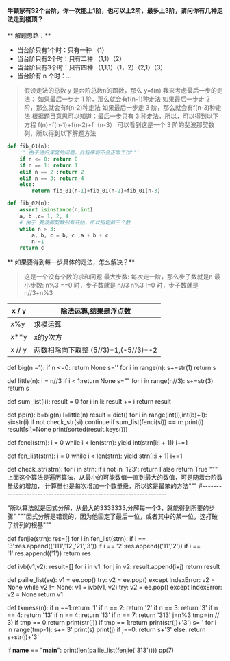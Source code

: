 #### 牛顿家有32个台阶，你一次能上1阶，也可以上2阶，最多上3阶，请问你有几种走法走到楼顶？

** 解题思路：**
* 当台阶只有1个时：只有一种 （1）
* 当台阶只有2个时：只有二种 （1,1）（2）
* 当台阶只有3个时：只有四种  （1,1,1）（1，2）（2,1）（3）
* 当台阶有 n 个时：...
> 假设走法的总数 y 是台阶总数n的函数，那么 y=f(n)
> 我来考虑最后一步的走法：
> 如果最后一步走 1 阶，那么就会有f(n-1)种走法
> 如果最后一步走 2 阶，那么就会有f(n-2)种走法
> 如果最后一步走 3 阶，那么就会有f(n-3)种走法
> 根据题目意思可以知道：最后一步只有 3 种走法，所以，可以得到以下方程
> f(n)=f(n-1)+f(n-2)+f（n-3）
> 可以看到这是一个 3 阶的斐波那契数列，所以得到以下解题方法

```python
def fib_01(n):
    '''由于递归深度的问题，此程序将不会正常工作'''
    if n <= 0: return 0
    if n == 1: return 1
    elif n == 2 :return 2
    elif n == 3: return 4
    else:
        return fib_01(n-1)+fib_01(n-2)+fib_01(n-3)
```

```python
def fib_02(n):
    assert isinstance(n,int)
    a, b ,c= 1, 2, 4
    # 由于 斐波那契数列有开始，所以指定前三个数
    while n > 3:
        a, b, c = b, c ,a + b + c
        n-=1
    return c
```

** 如果要得到每一步具体的走法，怎么解决？**
> 这是一个没有个数的求和问题
> 最大步数: 每次走一阶，那么步子数就是n
> 最小步数: n%3 ==0 时，步子数就是 n//3
>          n%3 !=0 时，步子数就是 n//3+n%3

|x / y|除法运算,结果是浮点数|
|-|-|
|x%y|求模运算|
|x**y|x的y次方|
|x // y|两数相除向下取整 (5//3)=1,(-5//3)=-2|

def big(n =1):
    if n <=0: return None
    s=''
    for i in range(n):
        s+=str(1)
    return s

def little(n):
    i = n//3
    if i < 1:return None
    s=""
    for i in range(n//3):
        s+=str(3)
    return s

def sum_list(li):
    result = 0
    for i in li:
        result += i
    return result

def pp(n):
    b=big(n)
    l=little(n)
    result = dict()
    for i in range(int(l),int(b)+1):
        si=str(i)
        if not check_str(si):continue
        if sum_list(fenci(si)) == n:
            print(i)
            result[si]=None
    print(sorted(result.keys()))

def fenci(strn):
    i = 0
    while i < len(strn):
        yield int(strn[i:i + 1])
        i+=1

def fen_list(strn):
    i = 0
    while i < len(strn):
        yield strn[i:i + 1]
        i+=1


def check_str(strn):
    for i in strn:
        if i not in '123':
            return False
    return True
"""
上面这个算法是遍历算法，从最小的可能数值一直到最大的数值，可是随着台阶数量级的增加，
计算量也是每次增加一个数量级，所以这是最笨的方法"""
#-----------------------------------------------------------------


"所以算法就是因式分解，从最大的3333333,分解每一个3，就能得到所要的步骤"
"""因式分解是错误的，因为他固定了最后一位，或者其中的某一位，这打破了排列的根基"""

def fenjie(strn):
    res=[]
    for i in fen_list(strn):
        if i == '3':res.append(('111','12','21','3'))
        if i == '2':res.append(('11','2'))
        if i == '1':res.append(('1'))
    return res



def ivb(v1,v2):
    result=[]
    for i in v1:
        for j in v2:
            result.append(i+j)
    return result

def pailie_list(ee):
    v1 = ee.pop()
    try:
        v2 = ee.pop()
    except IndexError:
        v2 = None
    while v2 != None:
        v1 = ivb(v1, v2)
        try:
            v2 = ee.pop()
        except IndexError:
            v2 = None
    return v1








def tkmess(n):
    if n ==1:return '1'
    if n == 2: return '2'
    if n == 3: return '3'
    if n == 4: return '13'
    if n == 4: return '13'
    if n == 7: return '313'
    j=n%3
    tmp=(n // 3)
    if tmp == 0:return print(str(j))
    if tmp == 1:return print(str(j)+'3')
    s=''
    for i in range(tmp-1):
        s+='3'
    print(s)
    print(j)
    if j==0:
        return s+'3'
    else:
        return s+str(j)+'3'

if __name__ == "__main__":
    print(len(pailie_list(fenjie('313'))))
    pp(7)
```
